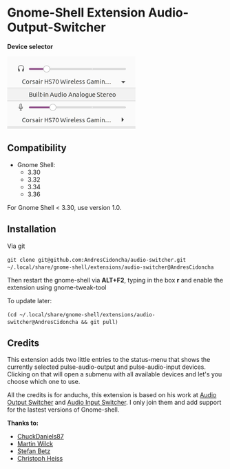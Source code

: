 # Gnome-Shell Extension Audio-Output-Switcher

**Device selector**

![The output menu](./img/menu.png)

## Compatibility
  - Gnome Shell:
    - 3.30
    - 3.32
    - 3.34
    - 3.36

For Gnome Shell < 3.30, use version 1.0.

## Installation

Via git

`
git clone git@github.com:AndresCidoncha/audio-switcher.git ~/.local/share/gnome-shell/extensions/audio-switcher@AndresCidoncha
`

Then restart the gnome-shell via **ALT+F2**, typing in the box **r** and enable the extension using gnome-tweak-tool

To update later:

`
(cd ~/.local/share/gnome-shell/extensions/audio-switcher@AndresCidoncha && git pull)
`

## Credits

This extension adds two little entries to the status-menu that shows the currently
selected pulse-audio-output and pulse-audio-input devices. Clicking on that will open a submenu with
all available devices and let's you choose which one to use.

All the credits is for anduchs, this extension is based on his work at [Audio Output Switcher](https://github.com/anduchs/audio-output-switcher) and [Audio Input Switcher](https://github.com/anduchs/audio-input-switcher). I only join them and
add support for the lastest versions of Gnome-shell.

**Thanks to:**
* [ChuckDaniels87](https://github.com/ChuckDaniels87)
* [Martin Wilck](https://github.com/mwilck)
* [Stefan Betz](https://github.com/encbladexp)
* [Christoph Heiss](https://github.com/christoph-heiss)
